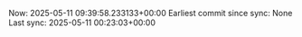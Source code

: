 Now: 2025-05-11 09:39:58.233133+00:00 Earliest commit since sync: None Last sync: 2025-05-11 00:23:03+00:00
